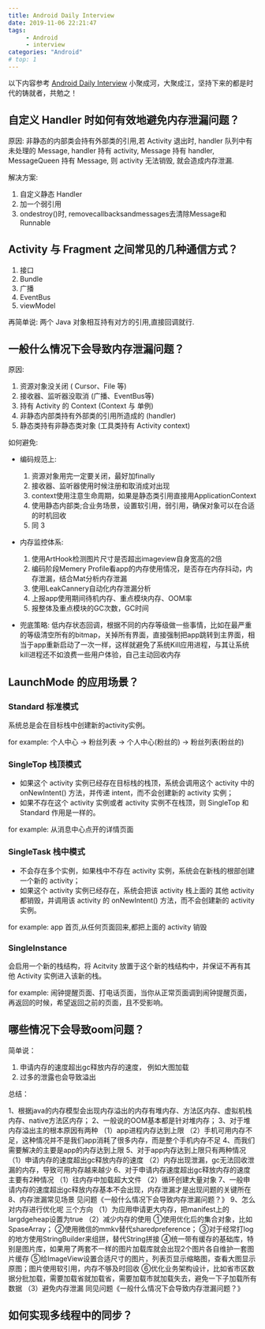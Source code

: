 ```yaml
---
title: Android Daily Interview
date: 2019-11-06 22:21:47
tags:
     - Android
     - interview
categories: "Android"
# top: 1
---
```


以下内容参考 [Android Daily Interview](https://github.com/Moosphan/Android-Daily-Interview)
小聚成河，大聚成江，坚持下来的都是时代的铸就者，共勉之！

<!-- more -->

## 自定义 Handler 时如何有效地避免内存泄漏问题？

原因:
非静态的内部类会持有外部类的引用,若 Activity 退出时, handler 队列中有未处理的 Message, handler 持有 activity, Message 持有 handler, MessageQueen 持有 Message, 则 activity 无法销毁, 就会造成内存泄漏.

解决方案: 
1. 自定义静态 Handler
2. 加一个弱引用
3. ondestroy()时, removecallbacksandmessages去清除Message和Runnable

## Activity 与 Fragment 之间常见的几种通信方式？

1. 接口
2. Bundle
3. 广播
4. EventBus
5. viewModel 

再简单说: 两个 Java 对象相互持有对方的引用,直接回调就行.

## 一般什么情况下会导致内存泄漏问题？

原因: 
1. 资源对象没关闭 ( Cursor、File 等)
2. 接收器、监听器没取消 (广播、EventBus等)
3. 持有 Activity 的 Context (Context 与 单例)
4. 非静态内部类持有外部类的引用所造成的 (handler)
5. 静态类持有非静态类对象 (工具类持有 Activity context)

如何避免:
- 编码规范上:
    1. 资源对象用完一定要关闭，最好加finally
    2. 接收器、监听器使用时候注册和取消成对出现
    3. context使用注意生命周期，如果是静态类引用直接用ApplicationContext
    4. 使用静态内部类;合业务场景，设置软引用，弱引用，确保对象可以在合适的时机回收
    5. 同 3

- 内存监控体系:
    1. 使用ArtHook检测图片尺寸是否超出imageview自身宽高的2倍
    2. 编码阶段Memery Profile看app的内存使用情况，是否存在内存抖动，内存泄漏，结合Mat分析内存泄漏
    3. 使用LeakCannery自动化内存泄漏分析
    4. 上报app使用期间待机内存、重点模块内存、OOM率
    5. 报整体及重点模块的GC次数，GC时间

- 兜底策略:
    低内存状态回调，根据不同的内存等级做一些事情，比如在最严重的等级清空所有的bitmap，关掉所有界面，直接强制把app跳转到主界面，相当于app重新启动了一次一样，这样就避免了系统Kill应用进程，与其让系统kill进程还不如浪费一些用户体验，自己主动回收内存

## LaunchMode 的应用场景？

### Standard 标准模式

系统总是会在目标栈中创建新的activity实例。

for example: 个人中心 -> 粉丝列表 -> 个人中心(粉丝的) -> 粉丝列表(粉丝的)

### SingleTop 栈顶模式

- 如果这个 activity 实例已经存在目标栈的栈顶，系统会调用这个 activity 中的 onNewIntent() 方法，并传递 intent，而不会创建新的 activity 实例；
- 如果不存在这个 activity 实例或者 activity 实例不在栈顶，则 SingleTop 和 Standard 作用是一样的。

for example: 从消息中心点开的详情页面

### SingleTask 栈中模式

- 不会存在多个实例，如果栈中不存在 activity 实例，系统会在新栈的根部创建一个新的 activity；
- 如果这个 activity 实例已经存在，系统会把该 activity 栈上面的 其他 activity 都销毁，并调用该 activity 的 onNewIntent() 方法，而不会创建新的 activity 实例。

for example: app 首页,从任何页面回来,都把上面的 activity 销毁

### SingleInstance

会启用一个新的栈结构，将 Acitvity 放置于这个新的栈结构中，并保证不再有其他 Activity 实例进入该新的栈。

for example: 闹钟提醒页面、打电话页面，当你从正常页面调到闹钟提醒页面，再返回的时候，希望返回之前的页面，且不受影响。

## 哪些情况下会导致oom问题？

简单说：
1. 申请内存的速度超出gc释放内存的速度， 例如大图加载
2. 过多的泄露也会导致溢出

总结：

1、根据java的内存模型会出现内存溢出的内存有堆内存、方法区内存、虚拟机栈内存、native方法区内存；
2、一般说的OOM基本都是针对堆内存；
3、对于堆内存溢出主的根本原因有两种
（1）app进程内存达到上限
（2）手机可用内存不足，这种情况并不是我们app消耗了很多内存，而是整个手机内存不足
4、而我们需要解决的主要是app的内存达到上限
5、对于app内存达到上限只有两种情况
（1）申请内存的速度超出gc释放内存的速度
（2）内存出现泄漏，gc无法回收泄漏的内存，导致可用内存越来越少
6、对于申请内存速度超出gc释放内存的速度主要有2种情况
（1）往内存中加载超大文件
（2）循环创建大量对象
7、一般申请内存的速度超出gc释放内存基本不会出现，内存泄漏才是出现问题的关键所在
8、内存泄漏常见场景
    见问题《一般什么情况下会导致内存泄漏问题？》
9、怎么对内存进行优化呢
三个方向
（1）为应用申请更大内存，把manifest上的largdgeheap设置为true
（2）减少内存的使用
①使用优化后的集合对象，比如SpaseArray；
②使用微信的mmkv替代sharedpreference；
③对于经常打log的地方使用StringBuilder来组拼，替代String拼接
④统一带有缓存的基础库，特别是图片库，如果用了两套不一样的图片加载库就会出现2个图片各自维护一套图片缓存
⑤给ImageView设置合适尺寸的图片，列表页显示缩略图，查看大图显示原图；图片使用软引用，内存不够及时回收
⑥优化业务架构设计，比如省市区数据分批加载，需要加载省就加载省，需要加载市就加载失去，避免一下子加载所有数据
（3）避免内存泄漏
同见问题《一般什么情况下会导致内存泄漏问题？》

## 如何实现多线程中的同步？






